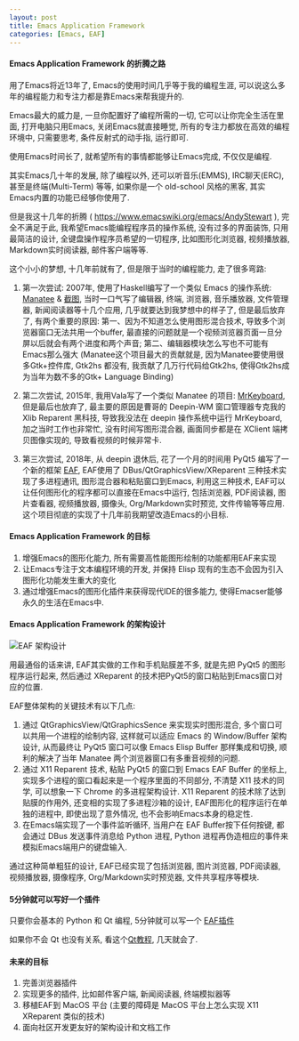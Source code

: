 ```yaml
---
layout: post
title: Emacs Application Framework
categories: [Emacs, EAF]
---
```


#### Emacs Application Framework 的折腾之路
用了Emacs将近13年了, Emacs的使用时间几乎等于我的编程生涯, 可以说这么多年的编程能力和专注力都是靠Emacs来帮我提升的.

Emacs最大的威力是, 一旦你配置好了编程所需的一切, 它可以让你完全生活在里面, 打开电脑只用Emacs, 关闭Emacs就直接睡觉, 所有的专注力都放在高效的编程环境中, 只需要思考, 条件反射式的动手指, 运行即可.

使用Emacs时间长了, 就希望所有的事情都能够让Emacs完成, 不仅仅是编程.

其实Emacs几十年的发展, 除了编程以外, 还可以听音乐(EMMS), IRC聊天(ERC), 甚至是终端(Multi-Term) 等等, 如果你是一个 old-school 风格的黑客, 其实Emacs内置的功能已经够你使用了.

但是我这十几年的折腾 ( https://www.emacswiki.org/emacs/AndyStewart ), 完全不满足于此, 我希望Emacs能编程程序员的操作系统, 没有过多的界面装饰, 只用最简洁的设计, 全键盘操作程序员希望的一切程序, 比如图形化浏览器, 视频播放器, Markdown实时阅读器, 邮件客户端等等.

这个小小的梦想, 十几年前就有了, 但是限于当时的编程能力, 走了很多弯路:
1. 第一次尝试: 2007年, 使用了Haskell编写了一个类似 Emacs 的操作系统: [Manatee](https://wiki.haskell.org/Manatee) & [截图](https://www.flickr.com/photos/48809572@N02/), 当时一口气写了编辑器, 终端, 浏览器, 音乐播放器, 文件管理器, 新闻阅读器等十几个应用, 几乎就要达到我梦想中的样子了, 但是最后放弃了, 有两个重要的原因: 第一、因为不知道怎么使用图形混合技术, 导致多个浏览器窗口无法共用一个buffer, 最直接的问题就是一个视频浏览器页面一旦分屏以后就会有两个进度和两个声音; 第二、编辑器模块怎么写也不可能有Emacs那么强大   (Manatee这个项目最大的贡献就是, 因为Manatee要使用很多Gtk+控件库, Gtk2hs 都没有, 我贡献了几万行代码给Gtk2hs, 使得Gtk2hs成为当年为数不多的Gtk+ Language Binding)

2. 第二次尝试, 2015年, 我用Vala写了一个类似 Manatee 的项目: [MrKeyboard](https://github.com/manateelazycat/mrkeyboard), 但是最后也放弃了, 最主要的原因是曹哥的 Deepin-WM 窗口管理器专克我的 Xlib Reparent 黑科技, 导致我没法在 deepin 操作系统中运行 MrKeyboard, 加之当时工作也非常忙, 没有时间写图形混合器, 画面同步都是在 XClient 端拷贝图像实现的, 导致看视频的时候非常卡.

3. 第三次尝试, 2018年, 从 deepin 退休后, 花了一个月的时间用 PyQt5 编写了一个新的框架 [EAF](https://github.com/manateelazycat/emacs-application-framework), EAF使用了 DBus/QtGraphicsView/XReparent 三种技术实现了多进程通讯, 图形混合器和粘贴窗口到Emacs, 利用这三种技术, EAF可以让任何图形化的程序都可以直接在Emacs中运行, 包括浏览器, PDF阅读器, 图片查看器, 视频播放器, 摄像头, Org/Markdown实时预览, 文件传输等等应用. 这个项目彻底的实现了十几年前我期望改造Emacs的小目标.

#### Emacs Application Framework 的目标
1. 增强Emacs的图形化能力, 所有需要高性能图形绘制的功能都用EAF来实现
2. 让Emacs专注于文本编程环境的开发, 并保持 Elisp 现有的生态不会因为引入图形化功能发生重大的变化
3. 通过增强Emacs的图形化插件来获得现代IDE的很多能力, 使得Emacser能够永久的生活在Emacs中.

#### Emacs Application Framework 的架构设计
![EAF 架构设计]({{site.url}}/pics/eaf/eaf.png)

用最通俗的话来讲, EAF其实做的工作和手机贴膜差不多, 就是先把 PyQt5 的图形程序运行起来, 然后通过 XReparent 的技术把PyQt5的窗口粘贴到Emacs窗口对应的位置.

EAF整体架构的关键技术有以下几点:
1. 通过 QtGraphicsView/QtGraphicsSence 来实现实时图形混合, 多个窗口可以共用一个进程的绘制内容, 这样就可以适应 Emacs 的 Window/Buffer 架构设计, 从而最终让 PyQt5 窗口可以像 Emacs Elisp Buffer 那样集成和切换, 顺利的解决了当年 Manatee 两个浏览器窗口有多重音视频的问题.
2. 通过 X11 Reparent 技术, 粘贴 PyQt5 的窗口到 Emacs EAF Buffer 的坐标上, 实现多个进程的窗口看起来是一个程序里面的不同部分, 不清楚 X11 技术的同学, 可以想象一下 Chrome 的多进程架构设计. X11 Reparent 的技术除了达到贴膜的作用外, 还变相的实现了多进程沙箱的设计, EAF图形化的程序运行在单独的进程中, 即使出现了意外情况, 也不会影响Emacs本身的稳定性.
3. 在Emacs端实现了一个事件监听循环, 当用户在 EAF Buffer按下任何按键, 都会通过 DBus 发送事件消息给 Python 进程, Python 进程再伪造相应的事件来模拟Emacs端用户的键盘输入.

通过这种简单粗狂的设计, EAF已经实现了包括浏览器, 图片浏览器, PDF阅读器, 视频播放器, 摄像程序, Org/Markdown实时预览器, 文件共享程序等模块.

#### 5分钟就可以写好一个插件
只要你会基本的 Python 和 Qt 编程, 5分钟就可以写一个 [EAF插件](https://github.com/manateelazycat/emacs-application-framework/blob/master/docs/HACKING.md)

如果你不会 Qt 也没有关系, 看这个[Qt教程](http://zetcode.com/gui/pyqt5/), 几天就会了.

#### 未来的目标
1. 完善浏览器插件
2. 实现更多的插件, 比如邮件客户端, 新闻阅读器, 终端模拟器等
3. 移植EAF到 MacOS 平台 (主要的障碍是 MacOS 平台上怎么实现 X11 XReparent 类似的技术)
4. 面向社区开发更友好的架构设计和文档工作
